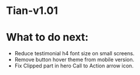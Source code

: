 # Tian-v1.01

# What to do next:
* Reduce testimonial h4 font size on small screens.
* Remove button hover theme from mobile version.
* Fix Clipped part in hero Call to Action arrow icon.